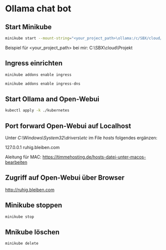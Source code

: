 # Ollama chat bot

## Start Minikube

```bash
minikube start --mount-string="<your_project_path>\ollama:/c/SBX/cloud/Projekt/ollama" --mount
```

Beispiel für <your_project_path> bei mir: C:\SBX\cloud\Projekt

## Ingress einrichten

```bash
minikube addons enable ingress
```

```bash
minikube addons enable ingress-dns
```

## Start Ollama and Open-Webui

```bash
kubectl apply -k ./kubernetes
```

## Port forward Open-Webui auf Localhost

Unter _C:\Windows\System32\drivers\etc_ im File _hosts_ folgendes ergänzen:

127.0.0.1 ruhig.bleiben.com

Aleitung für MAC: https://timmehosting.de/hosts-datei-unter-macos-bearbeiten

## Zugriff auf Open-Webui über Browser

http://ruhig.bleiben.com

## Minikube stoppen

```bash
minikube stop
```

## Mnikube löschen

```bash
minikube delete
```
